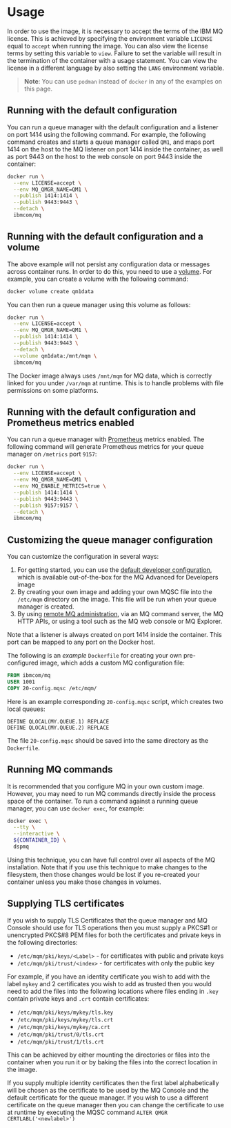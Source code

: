 # Usage

In order to use the image, it is necessary to accept the terms of the IBM MQ license.  This is achieved by specifying the environment variable `LICENSE` equal to `accept` when running the image.  You can also view the license terms by setting this variable to `view`. Failure to set the variable will result in the termination of the container with a usage statement.  You can view the license in a different language by also setting the `LANG` environment variable.

> **Note**: You can use `podman` instead of `docker` in any of the examples on this page.

## Running with the default configuration
You can run a queue manager with the default configuration and a listener on port 1414 using the following command.  For example, the following command creates and starts a queue manager called `QM1`, and maps port 1414 on the host to the MQ listener on port 1414 inside the container, as well as port 9443 on the host to the web console on port 9443 inside the container:

```sh
docker run \
  --env LICENSE=accept \
  --env MQ_QMGR_NAME=QM1 \
  --publish 1414:1414 \
  --publish 9443:9443 \
  --detach \
  ibmcom/mq
```

## Running with the default configuration and a volume
The above example will not persist any configuration data or messages across container runs.  In order to do this, you need to use a [volume](https://docs.docker.com/storage/volumes/).  For example, you can create a volume with the following command:

```sh
docker volume create qm1data
```

You can then run a queue manager using this volume as follows:

```sh
docker run \
  --env LICENSE=accept \
  --env MQ_QMGR_NAME=QM1 \
  --publish 1414:1414 \
  --publish 9443:9443 \
  --detach \
  --volume qm1data:/mnt/mqm \
  ibmcom/mq
```

The Docker image always uses `/mnt/mqm` for MQ data, which is correctly linked for you under `/var/mqm` at runtime.  This is to handle problems with file permissions on some platforms.

## Running with the default configuration and Prometheus metrics enabled
You can run a queue manager with [Prometheus](https://prometheus.io) metrics enabled.  The following command will generate Prometheus metrics for your queue manager on `/metrics` port `9157`:

```sh
docker run \
  --env LICENSE=accept \
  --env MQ_QMGR_NAME=QM1 \
  --env MQ_ENABLE_METRICS=true \
  --publish 1414:1414 \
  --publish 9443:9443 \
  --publish 9157:9157 \
  --detach \
  ibmcom/mq
```

## Customizing the queue manager configuration

You can customize the configuration in several ways:

1. For getting started, you can use the [default developer configuration](developer-config.md), which is available out-of-the-box for the MQ Advanced for Developers image
2. By creating your own image and adding your own MQSC file into the `/etc/mqm` directory on the image.  This file will be run when your queue manager is created.
3. By using [remote MQ administration](https://www.ibm.com/support/knowledgecenter/SSFKSJ_9.3.0/com.ibm.mq.adm.doc/q021090_.htm), via an MQ command server, the MQ HTTP APIs, or using a tool such as the MQ web console or MQ Explorer.

Note that a listener is always created on port 1414 inside the container.  This port can be mapped to any port on the Docker host.

The following is an *example* `Dockerfile` for creating your own pre-configured image, which adds a custom MQ configuration file:

```dockerfile
FROM ibmcom/mq
USER 1001
COPY 20-config.mqsc /etc/mqm/
```

Here is an example corresponding `20-config.mqsc` script, which creates two local queues:

```mqsc
DEFINE QLOCAL(MY.QUEUE.1) REPLACE
DEFINE QLOCAL(MY.QUEUE.2) REPLACE
```

The file `20-config.mqsc` should be saved into the same directory as the `Dockerfile`.

## Running MQ commands
It is recommended that you configure MQ in your own custom image.  However, you may need to run MQ commands directly inside the process space of the container.  To run a command against a running queue manager, you can use `docker exec`, for example:

```sh
docker exec \
  --tty \
  --interactive \
  ${CONTAINER_ID} \
  dspmq
```

Using this technique, you can have full control over all aspects of the MQ installation.  Note that if you use this technique to make changes to the filesystem, then those changes would be lost if you re-created your container unless you make those changes in volumes.

## Supplying TLS certificates

If you wish to supply TLS Certificates that the queue manager and MQ Console should use for TLS operations then you must supply a PKCS#1 or unencrypted PKCS#8 PEM files for both the certificates and private keys in the following directories:

 * `/etc/mqm/pki/keys/<Label>` - for certificates with public and private keys
 * `/etc/mqm/pki/trust/<index>` - for certificates with only the public key

For example, if you have an identity certificate you wish to add with the label `mykey` and 2 certificates you wish to add as trusted then you would need to add the files into the following locations where files ending in `.key` contain private keys and `.crt` contain certificates:

 - `/etc/mqm/pki/keys/mykey/tls.key`
 - `/etc/mqm/pki/keys/mykey/tls.crt`
 - `/etc/mqm/pki/keys/mykey/ca.crt`
 - `/etc/mqm/pki/trust/0/tls.crt`
 - `/etc/mqm/pki/trust/1/tls.crt`

This can be achieved by either mounting the directories or files into the container when you run it or by baking the files into the correct location in the image. 

If you supply multiple identity certificates then the first label alphabetically will be chosen as the certificate to be used by the MQ Console and the default certificate for the queue manager. If you wish to use a different certificate on the queue manager then you can change the certificate to use at runtime by executing the MQSC command `ALTER QMGR CERTLABL('<newlabel>')`
